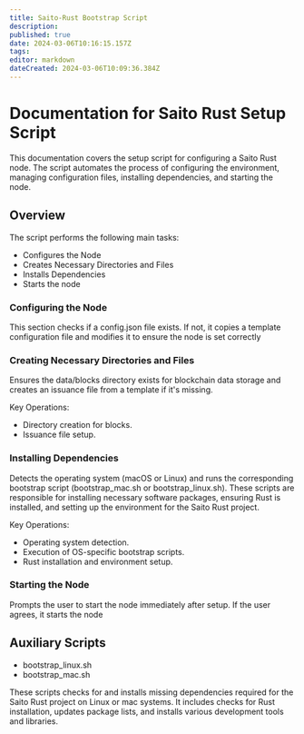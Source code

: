 ```yaml
---
title: Saito-Rust Bootstrap Script
description: 
published: true
date: 2024-03-06T10:16:15.157Z
tags: 
editor: markdown
dateCreated: 2024-03-06T10:09:36.384Z
---
```


# Documentation for Saito Rust Setup Script

This documentation covers the setup script for configuring a Saito Rust node. The script automates the process of configuring the environment, managing configuration files, installing dependencies, and starting the node.

## Overview
The script performs the following main tasks:

- Configures the Node
- Creates Necessary Directories and Files
- Installs Dependencies
- Starts the node


###  Configuring the Node
This section checks if a config.json file exists. If not, it copies a template configuration file and modifies it to ensure the node is set correctly

### Creating Necessary Directories and Files

Ensures the data/blocks directory exists for blockchain data storage and creates an issuance file from a template if it's missing.

Key Operations:
- Directory creation for blocks.
- Issuance file setup.


### Installing Dependencies

Detects the operating system (macOS or Linux) and runs the corresponding bootstrap script (bootstrap_mac.sh or bootstrap_linux.sh). These scripts are responsible for installing necessary software packages, ensuring Rust is installed, and setting up the environment for the Saito Rust project.

Key Operations:
- Operating system detection.
- Execution of OS-specific bootstrap scripts.
- Rust installation and environment setup.

### Starting the Node
Prompts the user to start the node immediately after setup. If the user agrees, it starts the node

## Auxiliary Scripts

- bootstrap_linux.sh
-  bootstrap_mac.sh

These scripts checks for and installs missing dependencies required for the Saito Rust project on Linux or mac systems. It includes checks for Rust installation, updates package lists, and installs various development tools and libraries.










